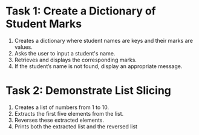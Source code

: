 # Task 1: Create a Dictionary of Student Marks
  1.   Creates a dictionary where student names are keys and their marks are values.
  2.   Asks the user to input a student's name.
  3.   Retrieves and displays the corresponding marks.
  4.   If the student’s name is not found, display an appropriate message.
# Task 2: Demonstrate List Slicing 
  1.   Creates a list of numbers from 1 to 10.
  2.   Extracts the first five elements from the list.
  3.   Reverses these extracted elements.
  4.   Prints both the extracted list and the reversed list
